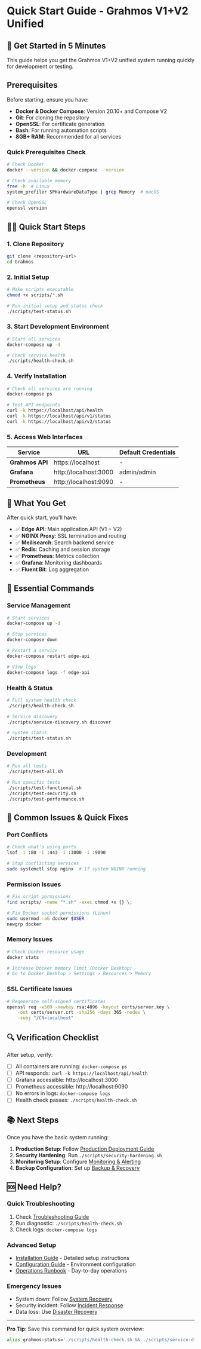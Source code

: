 # Quick Start Guide - Grahmos V1+V2 Unified

## 🚀 Get Started in 5 Minutes

This guide helps you get the Grahmos V1+V2 unified system running quickly for development or testing.

## Prerequisites

Before starting, ensure you have:

- **Docker & Docker Compose**: Version 20.10+ and Compose V2
- **Git**: For cloning the repository
- **OpenSSL**: For certificate generation
- **Bash**: For running automation scripts
- **8GB+ RAM**: Recommended for all services

### Quick Prerequisites Check
```bash
# Check Docker
docker --version && docker-compose --version

# Check available memory
free -h  # Linux
system_profiler SPHardwareDataType | grep Memory  # macOS

# Check OpenSSL
openssl version
```

## 🏃‍♂️ Quick Start Steps

### 1. Clone Repository
```bash
git clone <repository-url>
cd Grahmos
```

### 2. Initial Setup
```bash
# Make scripts executable
chmod +x scripts/*.sh

# Run initial setup and status check
./scripts/test-status.sh
```

### 3. Start Development Environment
```bash
# Start all services
docker-compose up -d

# Check service health
./scripts/health-check.sh
```

### 4. Verify Installation
```bash
# Check all services are running
docker-compose ps

# Test API endpoints
curl -k https://localhost/api/health
curl -k https://localhost/api/v1/status
curl -k https://localhost/api/v2/status
```

### 5. Access Web Interfaces

| Service | URL | Default Credentials |
|---------|-----|-------------------|
| **Grahmos API** | https://localhost | - |
| **Grafana** | http://localhost:3000 | admin/admin |
| **Prometheus** | http://localhost:9090 | - |

## 🎯 What You Get

After quick start, you'll have:

- ✅ **Edge API**: Main application API (V1 + V2)
- ✅ **NGINX Proxy**: SSL termination and routing
- ✅ **Meilisearch**: Search backend service
- ✅ **Redis**: Caching and session storage
- ✅ **Prometheus**: Metrics collection
- ✅ **Grafana**: Monitoring dashboards
- ✅ **Fluent Bit**: Log aggregation

## 🔧 Essential Commands

### Service Management
```bash
# Start services
docker-compose up -d

# Stop services
docker-compose down

# Restart a service
docker-compose restart edge-api

# View logs
docker-compose logs -f edge-api
```

### Health & Status
```bash
# Full system health check
./scripts/health-check.sh

# Service discovery
./scripts/service-discovery.sh discover

# System status
./scripts/test-status.sh
```

### Development
```bash
# Run all tests
./scripts/test-all.sh

# Run specific tests
./scripts/test-functional.sh
./scripts/test-security.sh
./scripts/test-performance.sh
```

## 🚨 Common Issues & Quick Fixes

### Port Conflicts
```bash
# Check what's using ports
lsof -i :80 -i :443 -i :3000 -i :9090

# Stop conflicting services
sudo systemctl stop nginx  # If system NGINX running
```

### Permission Issues
```bash
# Fix script permissions
find scripts/ -name "*.sh" -exec chmod +x {} \;

# Fix Docker socket permissions (Linux)
sudo usermod -aG docker $USER
newgrp docker
```

### Memory Issues
```bash
# Check Docker resource usage
docker stats

# Increase Docker memory limit (Docker Desktop)
# Go to Docker Desktop > Settings > Resources > Memory
```

### SSL Certificate Issues
```bash
# Regenerate self-signed certificates
openssl req -x509 -newkey rsa:4096 -keyout certs/server.key \
    -out certs/server.crt -sha256 -days 365 -nodes \
    -subj "/CN=localhost"
```

## 🔍 Verification Checklist

After setup, verify:

- [ ] All containers are running: `docker-compose ps`
- [ ] API responds: `curl -k https://localhost/api/health`
- [ ] Grafana accessible: http://localhost:3000
- [ ] Prometheus accessible: http://localhost:9090
- [ ] No errors in logs: `docker-compose logs`
- [ ] Health check passes: `./scripts/health-check.sh`

## 📚 Next Steps

Once you have the basic system running:

1. **Production Setup**: Follow [Production Deployment Guide](./deployment/production-deployment.md)
2. **Security Hardening**: Run `./scripts/security-hardening.sh`
3. **Monitoring Setup**: Configure [Monitoring & Alerting](./operations/monitoring.md)
4. **Backup Configuration**: Set up [Backup & Recovery](./operations/backup-recovery.md)

## 🆘 Need Help?

### Quick Troubleshooting
1. Check [Troubleshooting Guide](./operations/troubleshooting.md)
2. Run diagnostic: `./scripts/health-check.sh`
3. Check logs: `docker-compose logs`

### Advanced Setup
- [Installation Guide](./installation.md) - Detailed setup instructions
- [Configuration Guide](./configuration.md) - Environment configuration
- [Operations Runbook](./operations/operations-runbook.md) - Day-to-day operations

### Emergency Issues
- System down: Follow [System Recovery](./operations/troubleshooting.md#system-down)
- Security incident: Follow [Incident Response](./security/incident-response.md)
- Data loss: Use [Disaster Recovery](./scripts/disaster-recovery.sh)

---

**Pro Tip**: Save this command for quick system overview:
```bash
alias grahmos-status='./scripts/health-check.sh && ./scripts/service-discovery.sh list'
```
